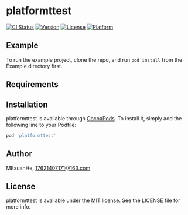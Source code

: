 # platformttest

[![CI Status](https://img.shields.io/travis/MExuanHe/platformttest.svg?style=flat)](https://travis-ci.org/MExuanHe/platformttest)
[![Version](https://img.shields.io/cocoapods/v/platformttest.svg?style=flat)](https://cocoapods.org/pods/platformttest)
[![License](https://img.shields.io/cocoapods/l/platformttest.svg?style=flat)](https://cocoapods.org/pods/platformttest)
[![Platform](https://img.shields.io/cocoapods/p/platformttest.svg?style=flat)](https://cocoapods.org/pods/platformttest)

## Example

To run the example project, clone the repo, and run `pod install` from the Example directory first.

## Requirements

## Installation

platformttest is available through [CocoaPods](https://cocoapods.org). To install
it, simply add the following line to your Podfile:

```ruby
pod 'platformttest'
```

## Author

MExuanHe, 17621407171@163.com

## License

platformttest is available under the MIT license. See the LICENSE file for more info.
